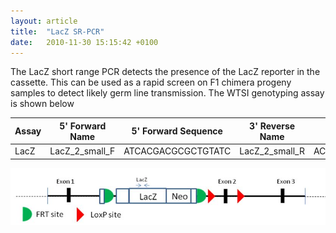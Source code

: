 ```yaml
---
layout: article
title:  "LacZ SR-PCR"
date:   2010-11-30 15:15:42 +0100
---
```


The LacZ short range PCR detects the presence of the LacZ reporter in the cassette. This can be used as a rapid screen on F1 chimera progeny samples to detect likely germ line transmission. The WTSI genotyping assay is shown below


| Assay | 5' Forward Name | 5' Forward Sequence | 3' Reverse Name | 3' Reverse Sequence  | Product size |
|-------|-----------------|---------------------|-----------------|----------------------|--------------|
| LacZ  | LacZ_2_small_F  | ATCACGACGCGCTGTATC  | LacZ_2_small_R  | ACATCGGGCAAATAATATCG | 108bp        |


![alt text][image-lacz-pcr]

[image-lacz-pcr]: /images/lacz_pcr.jpg "LacZ SR-PCR"